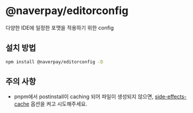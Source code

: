 # @naverpay/editorconfig

다양한 IDE에 일정한 포맷을 적용하기 위한 config

## 설치 방법

```bash
npm install @naverpay/editorconfig -D
```

## 주의 사항

- pnpm에서 postinstall이 caching 되어 파일이 생성되지 않으면, [side-effects-cache](https://pnpm.io/npmrc#side-effects-cache) 옵션을 켜고 시도해주세요.
